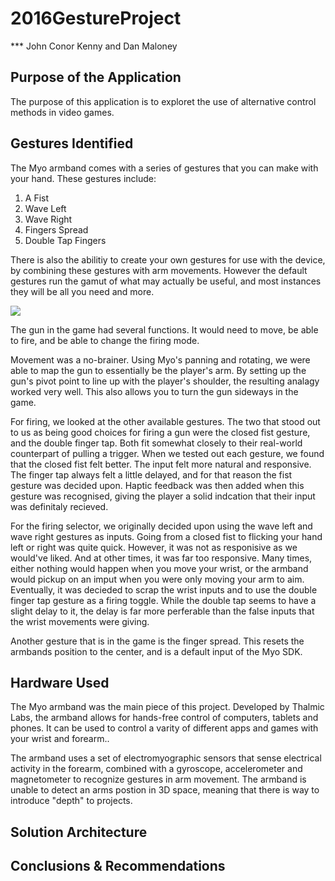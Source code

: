 # 2016GestureProject
*** John Conor Kenny and Dan Maloney

## Purpose of the Application
The purpose of this application is to exploret the use of alternative control methods in video games.

## Gestures Identified
The Myo armband comes with a series of gestures that you can make with your hand. These gestures include:
1. A Fist
2. Wave Left
3. Wave Right
4. Fingers Spread
5. Double Tap Fingers

There is also the abilitiy to create your own gestures for use with the device, by combining these gestures with arm movements.
However the default gestures run the gamut of what may actually be useful, and most instances they will be all you need and more.

<img src="https://a.pomf.cat/bakisl.jpg">

The gun in the game had several functions. It would need to move, be able to fire, and be able to change the firing mode.

Movement was a no-brainer. Using Myo's panning and rotating, we were able to map the gun to essentially be the player's arm.
By setting up the gun's pivot point to line up with the player's shoulder, the resulting analagy worked very well. This also allows you to turn the gun sideways in the game.

For firing, we looked at the other available gestures. The two that stood out to us as being good choices for firing a gun were the closed fist gesture, and the double finger tap.
Both fit somewhat closely to their real-world counterpart of pulling a trigger. When we tested out each gesture, we found that the closed fist felt better.
The input felt more natural and responsive. The finger tap always felt a little delayed, and for that reason the fist gesture was decided upon. 
Haptic feedback was then added when this gesture was recognised, giving the player a solid indcation that their input was definitaly recieved.

For the firing selector, we originally decided upon using the wave left and wave right gestures as inputs. Going from a closed fist to flicking your hand left or right was quite quick.
However, it was not as responisive as we would've liked. And at other times, it was far too responsive. Many times, either nothing would happen when you move your wrist, or the armband would pickup on an imput when you were only moving your arm to aim.
Eventually, it was decieded to scrap the wrist inputs and to use the double finger tap gesture as a firing toggle. While the double tap seems to have a slight delay to it, the delay is far more perferable than the false inputs that the wrist movements were giving.

Another gesture that is in the game is the finger spread. This resets the armbands position to the center, and is a default input of the Myo SDK.

## Hardware Used
The Myo armband was the main piece of this project. Developed by Thalmic Labs, the armband allows for hands-free control of computers, tablets and phones. It can be used to control a varity of different apps and games with your wrist and forearm..

The armband uses a set of electromyographic sensors that sense electrical activity in the forearm, combined with a gyroscope, accelerometer and magnetometer to recognize gestures in arm movement. The armband is unable to detect an arms postion in 3D space, meaning that there is way to introduce "depth" to projects.
## Solution Architecture

## Conclusions & Recommendations
